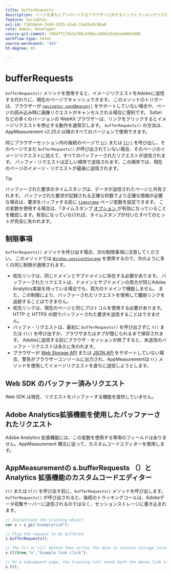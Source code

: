 ```yaml
---
title: bufferRequests
description: ページを直ちにアンロードするブラウザーに対するリンクトラッキングリクエストのキャプチャの信頼性を高めます。
feature: Variables
exl-id: f103deb4-f449-4325-b1a0-23e58a3c9ba0
role: Admin, Developer
source-git-commit: 7d8df7173b3a78bcb506cc894e2b3deda003e696
workflow-type: tm+mt
source-wordcount: '443'
ht-degree: 6%

---
```


# bufferRequests

`bufferRequests()` メソッドを使用すると、イメージリクエストをAdobeに送信する代わりに、現在のページでキャッシュできます。 このメソッドのトリガーは、ブラウザーが [`navigator.sendBeacon()`](https://developer.mozilla.org/ja-JP/docs/Web/API/Navigator/sendBeacon) をサポートしていない場合や、ページの読み込み時に画像リクエストがキャンセルされる場合に便利です。 Safari などの多くのバージョンの WebKit ブラウザーは、リンクをクリックするとイメージリクエストを停止する動作を通常示します。 `bufferRequests()` の方法は、AppMeasurement v2.25.0 以降のすべてのバージョンで使用できます。

同じブラウザーセッション内の後続のページで [`t()`](t-method.md) または [`tl()`](tl-method.md) を呼び出し、そのページでまだ `bufferRequests()` が呼び出されていない場合、そのページのイメージリクエストに加えて、すべてのバッファーされたリクエストが送信されます。 バッファ・リクエストは正しい順序で送信されます。この順序では、現在のページのイメージ・リクエストが最後に送信されます。

>[!TIP]
>
>バッファーされた要求のタイムスタンプは、データが送信されたページと共有されます。 バッファされた要求が記録される正確な秒数でより正確な情報が必要な場合は、要求をバッファする前に [`timestamp`](../page-vars/timestamp.md) ページ変数を設定できます。 この変数を使用する場合は、「タイムスタンプ [ オプション ](/help/technotes/timestamps-optional.md) が有効になっていることを確認します。有効になっていなければ、タイムスタンプが付いたすべてのヒットが完全に失われます。

## 制限事項

`bufferRequests()` メソッドを呼び出す場合、次の制限事項に注意してください。 このメソッドでは [`Window.sessionStorage`](https://developer.mozilla.org/en-US/docs/Web/API/Web_Storage_API) を使用するので、次のように多くの同じ制限が適用されます。

* 宛先リンクは、同じドメインとサブドメインに存在する必要があります。 バッファーされたリクエストは、ドメインとサブドメインの両方が同じAdobe Analytics実装を持っている場合でも、両方のドメインで機能しません。 また、この制限により、バッファーされたリクエストを使用して離脱リンクを追跡することはできません。
* 宛先リンクは、現在のページと同じプロトコルを使用する必要があります。 HTTP と HTTPS の間でバッファーされた要求を送信することはできません。
* バッファ・リクエストは、最初に `bufferRequests()` を呼び出さずに `t()` または `tl()` を呼び出すか、ブラウザまたはタブが閉じられるまで保存されます。 Adobeに送信する前にブラウザ・セッションが終了すると、未送信のバッファ・リクエストは永久に失われます。
* ブラウザーが [Web Storage API](https://developer.mozilla.org/en-US/docs/Web/API/Web_Storage_API) または [JSON API](https://developer.mozilla.org/en-US/docs/Web/JavaScript/Reference/Global_Objects/JSON) をサポートしていない場合、警告がブラウザーコンソールに出力され、AppMeasurementは `t()` メソッドを使用してイメージリクエストを直ちに送信しようとします。

## Web SDK のバッファー済みリクエスト

Web SDK は現在、リクエストをバッファーする機能を提供していません。

## Adobe Analytics拡張機能を使用したバッファーされたリクエスト

Adobe Analytics 拡張機能には、この変数を使用する専用のフィールドはありません。AppMeasurement 構文に従って、カスタムコードエディターを使用します。

## AppMeasurementの s.bufferRequests （）と Analytics 拡張機能のカスタムコードエディター

`t()` または `tl()` を呼び出す前に、`bufferRequests()` メソッドを呼び出します。 `bufferRequests()` が呼び出されると、後続のトラッキングコールは、Adobeデータ収集サーバーに送信されるのではなく、セッションストレージに書き込まれます。

```js
// Instantiate the tracking object
var s = s_gi("examplersid");

// Flag the request to be buffered
s.bufferRequests();

// The t() or tl() method then writes the data to session storage instead of sending it to Adobe
s.tl(true,"o","Example link click");

// On a subsequent page, the tracking call sends both the above link tracking call and the page view call
s.t();
```
